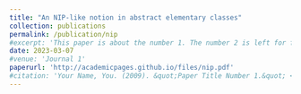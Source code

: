 ```yaml
---
title: "An NIP-like notion in abstract elementary classes"
collection: publications
permalink: /publication/nip
#excerpt: 'This paper is about the number 1. The number 2 is left for future work.'
date: 2023-03-07
#venue: 'Journal 1'
paperurl: 'http://academicpages.github.io/files/nip.pdf'
#citation: 'Your Name, You. (2009). &quot;Paper Title Number 1.&quot; <i>Journal 1</i>. 1(1).'
---
```



